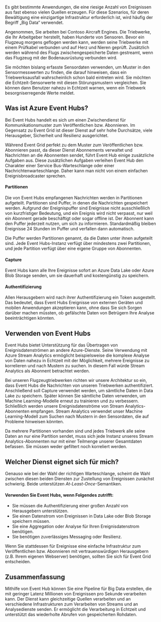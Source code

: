 Es gibt bestimmte Anwendungen, die eine riesige Anzahl von Ereignissen aus fast ebenso vielen Quellen erzeugen. Für diese Szenarios, für deren Bewältigung eine einzigartige Infrastruktur erforderlich ist, wird häufig der Begriff „Big Data“ verwendet.

Angenommen, Sie arbeiten bei Contoso Aircraft Engines. Die Triebwerke, die Ihr Arbeitgeber herstellt, haben Hunderte von Sensoren. Bevor ein Flugzeug morgens geflogen werden kann, werden seine Triebwerke mit einem Prüfkabel verbunden und auf Herz und Nieren geprüft. Zusätzlich werden während des Flugs zwischengespeicherte Daten gestreamt, wenn das Flugzeug mit der Bodenausrüstung verbunden wird.

Sie möchten bislang erfasste Sensordaten verwenden, um Muster in den Sensormesswerten zu finden, die darauf hinweisen, dass ein Triebwerksausfall wahrscheinlich schon bald eintreten wird. Sie möchten die Echtzeit-Sensorwerte mit diesen Störungsmustern vergleichen. Sie können dann Benutzer nahezu in Echtzeit warnen, wenn ein Triebwerk besorgniserregende Werte meldet.

## <a name="what-is-azure-event-hubs"></a>Was ist Azure Event Hubs?
Bei Event Hubs handelt es sich um einen Zwischendienst für Kommunikationsmuster zum Veröffentlichen bzw. Abonnieren. Im Gegensatz zu Event Grid ist dieser Dienst auf sehr hohe Durchsätze, viele Herausgeber, Sicherheit und Resilienz ausgerichtet.

Während Event Grid perfekt zu dem Muster zum Veröffentlichen bzw. Abonnieren passt, da dieser Dienst Abonnements verwaltet und Nachrichten an die Abonnenten sendet, führt Event Hub einige zusätzliche Aufgaben aus. Diese zusätzlichen Aufgaben verleihen Event Hub den Charakter einer Service Bus-Warteschlange oder einer Nachrichtenwarteschlange. Daher kann man nicht von einem einfachen Ereignisbroadcaster sprechen.

#### <a name="partitions"></a>Partitionen
Die von Event Hubs empfangenen Nachrichten werden in Partitionen aufgeteilt. Partitionen sind Puffer, in denen die Nachrichten gespeichert werden. Aufgrund der Ereignispuffer sind Ereignisse nicht ausschließlich von kurzfristiger Bedeutung, und ein Ereignis wird nicht verpasst, nur weil ein Abonnent gerade beschäftigt oder sogar offline ist. Der Abonnent kann den Puffer jederzeit nutzen, um sich zu informieren. Standardmäßig bleiben Ereignisse 24 Stunden im Puffer und verfallen dann automatisch.

Die Puffer werden Partitionen genannt, da die Daten unter ihnen aufgeteilt sind. Jede Event Hubs-Instanz verfügt über mindestens zwei Partitionen, und jede Partition verfügt über eine eigene Gruppe von Abonnenten.

#### <a name="capture"></a>Capture
Event Hubs kann alle Ihre Ereignisse sofort an Azure Data Lake oder Azure Blob Storage senden, um sie dauerhaft und kostengünstig zu speichern.

#### <a name="authentication"></a>Authentifizierung
Allen Herausgebern wird nach ihrer Authentifizierung ein Token ausgestellt. Das bedeutet, dass Event Hubs Ereignisse von externen Geräten und mobilen Anwendungen akzeptieren kann, ohne dass Sie sich Sorgen darüber machen müssten, ob gefälschte Daten von Betrügern Ihre Analyse beeinträchtigen könnten. 

## <a name="using-event-hubs"></a>Verwenden von Event Hubs
Event Hubs bietet Unterstützung für das Übertragen von Ereignisdatenströmen an andere Azure-Dienste. Seine Verwendung mit Azure Stream Analytics ermöglicht beispielsweise die komplexe Analyse von Daten nahezu in Echtzeit mit der Möglichkeit, mehrere Ereignisse zu korrelieren und nach Mustern zu suchen. In diesem Fall würde Stream Analytics als Abonnent betrachtet werden.

Bei unseren Flugzeugtriebwerken richten wir unsere Architektur so ein, dass Event Hubs die Nachrichten von unseren Triebwerken authentifiziert. Anschließend soll Capture verwendet werden, um sämtliche Daten in Data Lake zu speichern. Später können Sie sämtliche Daten verwenden, um Machine Learning-Modelle erneut zu trainieren und zu verbessern. Schließlich werden unsere Ereignisdatenströme von Stream Analytics-Abonnenten empfangen. Stream Analytics verwendet unser Machine Learning-Modell zum Suchen nach Mustern in den Sensordaten, die auf Probleme hinweisen könnten.

Da mehrere Partitionen vorhanden sind und jedes Triebwerk alle seine Daten an nur eine Partition sendet, muss sich jede Instanz unseres Stream Analytics-Abonnenten nur mit einer Teilmenge unserer Gesamtdaten befassen. Sie müssen weder gefiltert noch korreliert werden.

## <a name="which-service-should-i-choose"></a>Welcher Dienst eignet sich für mich?
Genauso wie bei der Wahl der richtigen Warteschlange, scheint die Wahl zwischen diesen beiden Diensten zur Zustellung von Ereignissen zunächst schwierig. Beide unterstützen *At-Least-Once*-Semantiken.

#### <a name="choose-event-hubs-if"></a>Verwenden Sie Event Hubs, wenn Folgendes zutrifft:  

- Sie müssen die Authentifizierung einer großen Anzahl von Herausgebern unterstützen.
- Sie einen Datenstrom von Ereignissen in Data Lake oder Blob Storage speichern müssen.
- Sie eine Aggregation oder Analyse für Ihren Ereignisdatenstrom benötigen.
- Sie benötigen zuverlässiges Messaging oder Resilienz.  

Wenn Sie stattdessen für Ereignisse eine einfache Infrastruktur zum Veröffentlichen bzw. Abonnieren mit vertrauenswürdigen Herausgebern (z.B. Ihrem eigenen Webserver) benötigen, sollten Sie sich für Event Grid entscheiden.

## <a name="summary"></a>Zusammenfassung
Mithilfe von Event Hub können Sie eine Pipeline für Big Data erstellen, die mit geringer Latenz Millionen von Ereignissen pro Sekunde verarbeiten kann. Der Dienst kann gleichzeitige Quellen verarbeiten und an verschiedene Infrastrukturen zum Verarbeiten von Streams und an Analysedienste senden. Er ermöglicht die Verarbeitung in Echtzeit und unterstützt das wiederholte Abrufen von gespeicherten Rohdaten. 